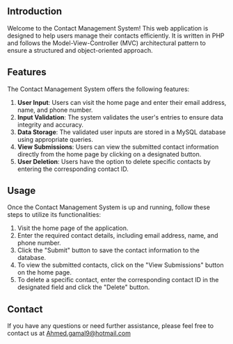 ## Introduction
Welcome to the Contact Management System! This web application is designed to help users manage their contacts efficiently. It is written in PHP and follows the Model-View-Controller (MVC) architectural pattern to ensure a structured and object-oriented approach.

## Features
The Contact Management System offers the following features:

1. **User Input**: Users can visit the home page and enter their email address, name, and phone number.
2. **Input Validation**: The system validates the user's entries to ensure data integrity and accuracy.
3. **Data Storage**: The validated user inputs are stored in a MySQL database using appropriate queries.
4. **View Submissions**: Users can view the submitted contact information directly from the home page by clicking on a designated button.
5. **User Deletion**: Users have the option to delete specific contacts by entering the corresponding contact ID.

## Usage
Once the Contact Management System is up and running, follow these steps to utilize its functionalities:

1. Visit the home page of the application.
2. Enter the required contact details, including email address, name, and phone number.
3. Click the "Submit" button to save the contact information to the database.
4. To view the submitted contacts, click on the "View Submissions" button on the home page.
5. To delete a specific contact, enter the corresponding contact ID in the designated field and click the "Delete" button.

## Contact
If you have any questions or need further assistance, please feel free to contact us at Ahmed.gamal9@hotmail.com